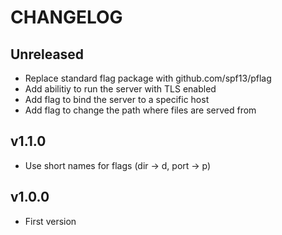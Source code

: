 # CHANGELOG

## Unreleased
- Replace standard flag package with github.com/spf13/pflag
- Add abilitiy to run the server with TLS enabled
- Add flag to bind the server to a specific host
- Add flag to change the path where files are served from

## v1.1.0
- Use short names for flags (dir -> d, port -> p)

## v1.0.0
- First version